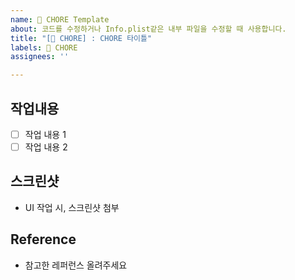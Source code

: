 ```yaml
---
name: 🔧 CHORE Template
about: 코드를 수정하거나 Info.plist같은 내부 파일을 수정할 때 사용합니다.
title: "[🔧 CHORE] : CHORE 타이틀"
labels: 🔧 CHORE
assignees: ''

---
```


## 작업내용
- [ ] 작업 내용 1
- [ ] 작업 내용 2

## 스크린샷 
- UI 작업 시, 스크린샷 첨부

## Reference
- 참고한 레퍼런스 올려주세요

